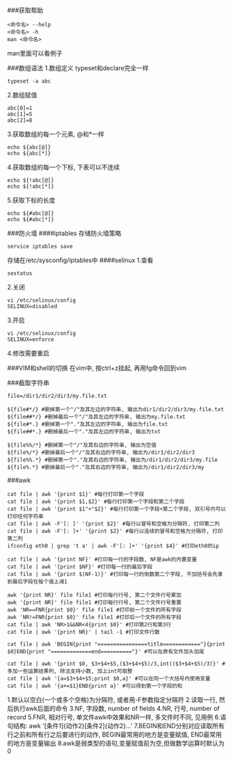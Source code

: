 ###获取帮助
```shell
<命令名> --help
<命令名> -h
man <命令名>
```
man里面可以看例子

###数组语法
1.数组定义
typeset和declare完全一样
```shell
typeset -a abc
```
2.数组赋值
```shell
abc[0]=1
abc[1]=5
abc[2]=8
```
3.获取数组的每一个元素, @和*一样
```shell
echo ${abc[@]}
echo ${abc[*]}
```
4.获取数组的每一个下标, 下表可以不连续
```shell
echo ${!abc[@]}
echo ${!abc[*]}
```
5.获取下标的长度
```shell
echo ${#abc[@]}
echo ${#abc[*]}
```

###防火墙
####iptables
存储防火墙策略
```shell
service iptables save
```
存储在/etc/sysconfig/iptables中
####selinux
1.查看
```shell
sestatus
```
2.关闭
```shell
vi /etc/selinux/config
SELINUX=disabled
```
3.开启
```shell
vi /etc/selinux/config
SELINUX=enforce
```
4.修改需要重启


###VIM和shell的切换
在vim中, 按ctrl+z挂起, 再用fg命令回到vim

###截取字符串
```shell
file=/dir1/dir2/dir3/my.file.txt

${file#*/} #删掉第一个"/"及其左边的字符串, 输出为dir1/dir2/dir3/my.file.txt
${file##*/} #删掉最后一个"/"及其左边的字符串, 输出为my.file.txt
${file#*.} #删掉第一个"."及其左边的字符串, 输出为file.txt
${file##*.} #删掉最后一个"."及其左边的字符串, 输出为txt

${file%%/*} #删掉第一个"/"及其右边的字符串, 输出为空值
${file%/*} #删掉最后一个"/"及其右边的字符串, 输出为/dir1/dir2/dir3
${file%%.*} #删掉第一个"."及其右边的字符串, 输出为/dir1/dir2/dir3/my.file
${file%.*} #删掉最后一个"."及其右边的字符串, 输出为/dir1/dir2/dir3/my
```


###awk
```shell
cat file | awk '{print $1}' #每行打印第一个字段
cat file | awk '{print $1,$2}' #每行打印第一个字段和第二个字段
cat file | awk '{print $1"+"$2}' #每行打印第一个字段+第二个字段, 双引号内可以打印任何字符串
cat file | awk -F'[: ]' '{print $2}' #每行以冒号和空格为分隔符, 打印第二列
cat file | awk -F'[: ]+' '{print $2}' #每行以连续的冒号和空格为分隔符, 打印第二列
ifconfig eth0 | grep 't a' | awk -F'[: ]+' '{print $4}' #打印eth0的ip

cat file | awk '{print NF}' #打印每一行的字段数, NF是awk的内置变量
cat file | awk '{print $NF}' #打印每一行的最后字段
cat file | awk '{print $(NF-1)}' #打印每一行的倒数第二个字段, 不加括号会先拿到最后字段在每个值上减1

awk '{print NR}' file file1 #打印每行行号, 第二个文件行号累加
awk '{print NR}' file file1 #打印每行行号, 第二个文件行号重置
awk 'NR==FNR{print $0}' file file1 #打印前一个文件的所有字段
awk 'NR!=FNR{print $0}' file file1 #打印后一个文件的所有字段
cat file | awk 'NR>1&&NR<4{print $0}' #打印第2行和第3行
cat file | awk '{print NR}' | tail -1 #打印文件行数
 
cat file | awk 'BEGIN{print "================title============"}{print $0}END{print "=============end=========="}' #可以在原有文件加头加尾

cat file | awk '{print $0, $3+$4+$5,($3+$4+$5)/3,int(($3+$4+$5)/3)}' #多加一些运算结果列, 除法支持小数, 加上int可取整
cat file | awk '{a=$3+$4+$5;print $0,a}' #可以在同一个大括号内使用变量
cat file | awk '{a+=$1}END{print a}' #可以得到第一个字段的和
```
1.默认以空白(一个或多个空格)为分隔符, 或者用-F参数指定分隔符
2.读取一行, 然后执行awk后面的命令
3.NF, 字段数, number of fields
4.NR, 行号, number of record
5.FNR, 相对行号, 单文件awk中效果和NR一样, 多文件时不同, 见用例
6.语句结构: awk '[条件1]{动作2}[条件2]{动作2}...'
7.BEGIN和END分别对应读取所有行之前和所有行之后要进行的动作, BEGIN最常用的地方是变量赋值, END最常用的地方是变量输出
8.awk是弱类型的语句,变量赋值前为空,但做数学运算时默认为0
